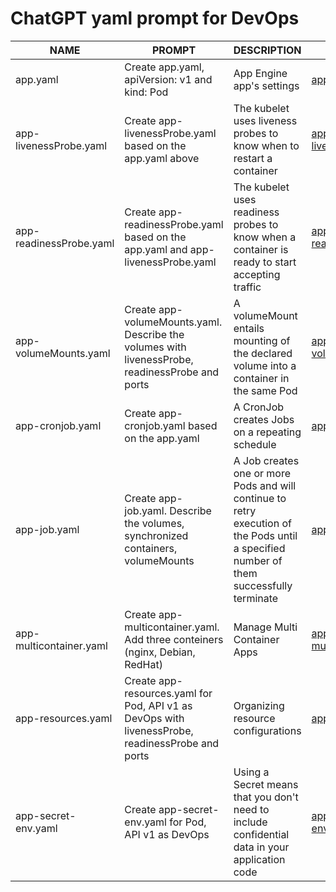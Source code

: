 # ChatGPT yaml prompt for DevOps

|NAME|PROMPT|DESCRIPTION|EXAMPLE|
|--|--|--|--|
|app.yaml|Create app.yaml, apiVersion: v1 and kind: Pod|App Engine app's settings|[app.yaml](https://github.com/dm-ol/prompt/blob/main/yaml/app.yaml)|
|app-livenessProbe.yaml|Create app-livenessProbe.yaml based on the app.yaml above|The kubelet uses liveness probes to know when to restart a container|[app-livenessProbe.yaml](https://github.com/dm-ol/prompt/blob/main/yaml/app-livenessProbe.yaml)|
|app-readinessProbe.yaml|Create app-readinessProbe.yaml based on the app.yaml and app-livenessProbe.yaml|The kubelet uses readiness probes to know when a container is ready to start accepting traffic|[app-readinessProbe.yaml](https://github.com/dm-ol/prompt/blob/main/yaml/app-readinessProbe.yaml)|
|app-volumeMounts.yaml|Create app-volumeMounts.yaml. Describe the volumes with livenessProbe, readinessProbe and ports|A volumeMount entails mounting of the declared volume into a container in the same Pod|[app-volumeMounts.yaml](https://github.com/dm-ol/prompt/blob/main/yaml/app-volumeMounts.yaml)|
|app-cronjob.yaml|Create app-cronjob.yaml based on the app.yaml|A CronJob creates Jobs on a repeating schedule|[app-cronjob.yaml](https://github.com/dm-ol/prompt/blob/main/yaml/app-cronjob.yaml)|
|app-job.yaml|Create app-job.yaml. Describe the volumes, synchronized containers, volumeMounts|A Job creates one or more Pods and will continue to retry execution of the Pods until a specified number of them successfully terminate|[app-job.yaml](https://github.com/dm-ol/prompt/blob/main/yaml/app-job.yaml)|
|app-multicontainer.yaml|Create app-multicontainer.yaml. Add three conteiners (nginx, Debian, RedHat)|Manage Multi Container Apps|[app-multicontainer.yaml](https://github.com/dm-ol/prompt/blob/main/yaml/app-multicontainer.yaml)|
|app-resources.yaml|Create app-resources.yaml for Pod, API v1 as DevOps with livenessProbe, readinessProbe and ports|Organizing resource configurations|[app-resources.yaml](https://github.com/dm-ol/prompt/blob/main/yaml/app-resources.yaml)|
|app-secret-env.yaml|Create app-secret-env.yaml for Pod, API v1 as DevOps|Using a Secret means that you don't need to include confidential data in your application code|[app-secret-env.yaml](https://github.com/dm-ol/prompt/blob/main/yaml/app-secret-env.yaml)|
